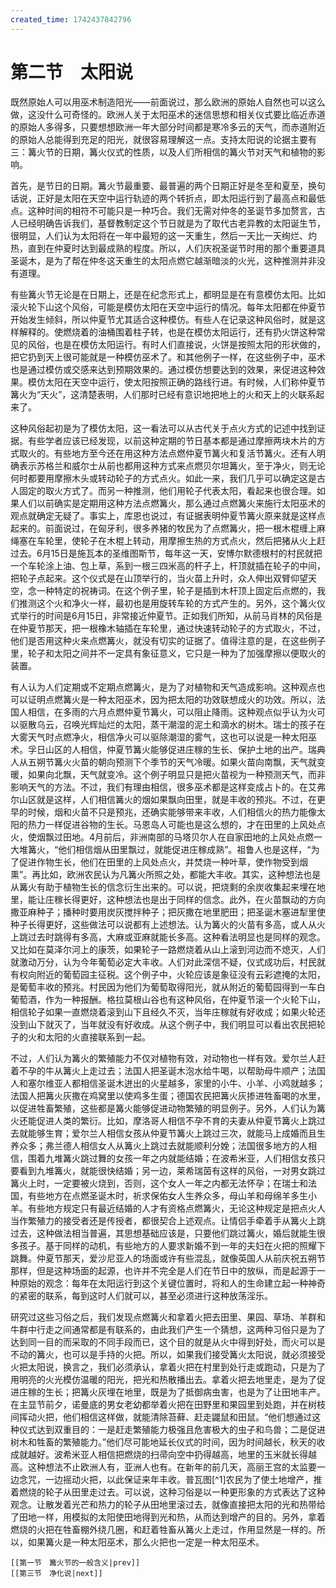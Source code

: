 ```yaml
---
created_time: 1742437842796
---
```

# 第二节　太阳说

既然原始人可以用巫术制造阳光——前面说过，那么欧洲的原始人自然也可以这么做，这没什么可奇怪的。欧洲人关于太阳巫术的迷信思想和相关仪式要比临近赤道的原始人多得多，只要想想欧洲一年大部分时间都是寒冷多云的天气，而赤道附近的原始人总能得到充足的阳光，就很容易理解这一点。支持太阳说的论据主要有三：篝火节的日期，篝火仪式的性质，以及人们所相信的篝火节对天气和植物的影响。

首先，是节日的日期。篝火节最重要、最普遍的两个日期正好是冬至和夏至，换句话说，正好是太阳在天空中运行轨迹的两个转折点，即太阳运行到了最高点和最低点。这种时间的相符不可能只是一种巧合。我们无需对仲冬的圣诞节多加赘言，古人已经明确告诉我们，基督教制定这个节日就是为了取代古老异教的太阳诞生节，很明显，人们认为太阳将在一年中最短的这一天重生，然后一天比一天绚烂、灼热，直到在仲夏时达到最成熟的程度。所以，人们庆祝圣诞节时用的那个重要道具圣诞木，是为了帮在仲冬这天重生的太阳点燃它越渐暗淡的火光，这种推测并非没有道理。

有些篝火节无论是在日期上，还是在纪念形式上，都明显是在有意模仿太阳。比如滚火轮下山这个风俗，可能是模仿太阳在天空中运行的情况。每年太阳都在仲夏节开始发生倾斜，所以仲夏节尤其适合这种模仿。有些人在记录这种风俗时，就是这样解释的。使燃烧着的油桶围着柱子转，也是在模仿太阳运行，还有扔火饼这种常见的风俗，也是在模仿太阳运行。有时人们直接说，火饼是按照太阳的形状做的，把它扔到天上很可能就是一种模仿巫术了。和其他例子一样，在这些例子中，巫术也是通过模仿或交感来达到预期效果的。通过模仿想要达到的效果，来促进这种效果。模仿太阳在天空中运行，使太阳按照正确的路线行进。有时候，人们称仲夏节篝火为“天火”，这清楚表明，人们那时已经有意识地把地上的火和天上的火联系起来了。

这种风俗起初是为了模仿太阳，这一看法可以从古代关于点火方式的记述中找到证据。有些学者应该已经发现，以前这种定期的节日基本都是通过摩擦两块木片的方式取火的。有些地方至今还在用这种方法点燃仲夏节篝火和复活节篝火。还有人明确表示苏格兰和威尔士从前也都用这种方式来点燃贝尔坦篝火，至于净火，则无论何时都要用摩擦木头或转动轮子的方式点火。如此一来，我们几乎可以确定这是古人固定的取火方式了。而另一种推测，他们用轮子代表太阳，看起来也很合理。如果人们以前确实是定期用这种方法点燃篝火，那么通过点燃篝火来施行太阳巫术的观点就确定无疑了。事实上，库恩也说过，有证据表明仲夏节篝火原来就是这样点起来的。前面说过，在匈牙利，很多养猪的牧民为了点燃篝火，把一根木棍缠上麻绳塞在车轮里，使轮子在木棍上转动，用摩擦生热的方式点火，然后把猪从火上赶过去。6月15日是施瓦本的圣维图斯节，每年这一天，安博尔默德根村的村民就把一个车轮涂上油、包上草，系到一根三四米高的杆子上，杆顶就插在轮子的中间，把轮子点起来。这个仪式是在山顶举行的，当火苗上升时，众人伸出双臂仰望天空，念一种特定的祝祷词。在这个例子里，轮子是插到木杆顶上固定后点燃的，我们推测这个火和净火一样，最初也是用旋转车轮的方式产生的。另外，这个篝火仪式举行的时间是6月15日，非常接近仲夏节。正如我们所知，从前马肖林的风俗是在仲夏节那天，把一根橡木轴插在车轮里，通过快速转动轮子的方式取火，不过，他们是否用这种火来点燃篝火，就没有切实的证据了。值得注意的是，在这些例子里，轮子和太阳之间并不一定具有象征意义，它只是一种为了加强摩擦以便取火的装置。

有人认为人们定期或不定期点燃篝火，是为了对植物和天气造成影响。这种观点也可以证明点燃篝火是一种太阳巫术，因为把太阳的功效联想成火的功效。所以，法国人相信，在多雨的六月点燃仲夏节篝火，可以阻止降雨。这种观点似乎认为火可以驱散乌云，召唤光辉灿烂的太阳，蒸干潮湿的泥土和滴水的树木。瑞士的孩子在大雾天气时点燃净火，相信净火可以驱除潮湿的雾气，这也可以说是一种太阳巫术。孚日山区的人相信，仲夏节篝火能够促进庄稼的生长、保护土地的出产。瑞典人从五朔节篝火火苗的朝向预测下个季节的天气冷暖。如果火苗向南飘，天气就变暖，如果向北飘，天气就变冷。这个例子明显只是把火苗视为一种预测天气，而非影响天气的方法。不过，我们有理由相信，很多巫术都是这样变成占卜的。在艾弗尔山区就是这样，人们相信篝火的烟如果飘向田里，就是丰收的预兆。不过，在更早的时候，烟和火苗不只是预兆，还确实能够带来丰收，人们相信火的热力能像太阳的热力一样促进谷物的生长。马恩岛人可能也是这么想的，才在田里的上风处点火，使烟飘过田地。4月前后，非洲南部的马塔贝尔人在自家田地的上风处点燃一大堆篝火，“他们相信烟从田里飘过，就能促进庄稼成熟”。祖鲁人也是这样，“为了促进作物生长，他们在田里的上风处点火，并焚烧一种叶草，使作物受到烟熏”。再比如，欧洲农民认为凡篝火所照之处，都能大丰收。其实，这种想法也是从篝火有助于植物生长的信念衍生出来的。可以说，把烧剩的余炭收集起来埋在地里，能让庄稼长得更好，这种想法也是出于同样的信念。此外，在火苗飘动的方向撒亚麻种子；播种时要用炭灰搅拌种子；把灰撒在地里肥田；把圣诞木塞进犁里使种子长得更好，这些做法可以说都有上述想法。认为篝火的火苗有多高，或人从火上跳过去时跳得有多高，大麻或亚麻就能长多高。这种看法明显也是同样的观念。又比如在莫泽尔河上的康茨，如果轮子一路燃烧着从山上滚到河边而不熄灭，人们就激动万分，认为今年葡萄必定大丰收。人们对此深信不疑，仪式成功后，村民就有权向附近的葡萄园主征税。这个例子中，火轮应该是象征没有云彩遮掩的太阳，是葡萄丰收的预兆。村民因为他们为葡萄取得阳光，就从附近的葡萄园得到一车白葡萄酒，作为一种报酬。格拉莫根山谷也有这种风俗，在仲夏节滚一个火轮下山，相信轮子如果一直燃烧着滚到山下且经久不灭，当年庄稼就有好收成；如果火轮还没到山下就灭了，当年就没有好收成。从这个例子中，我们明显可以看出农民把轮子的火和太阳的火直接联系到一起。

不过，人们认为篝火的繁殖能力不仅对植物有效，对动物也一样有效。爱尔兰人赶着不孕的牛从篝火上走过去；法国人把圣诞木泡水给牛喝，以帮助母牛顺产；法国人和塞尔维亚人都相信圣诞木迸出的火星越多，家里的小牛、小羊、小鸡就越多；法国人把篝火灰撒在鸡窝里以使鸡多生蛋；德国农民把篝火灰掺进牲畜喝的水里，以促进牲畜繁殖，这些都是篝火能够促进动物繁殖的明显例子。另外，人们认为篝火还能促进人类的繁衍。比如，摩洛哥人相信不孕不育的夫妻从仲夏节篝火上跳过去就能够生育；爱尔兰人相信女孩从仲夏节篝火上跳过三次，就能马上成婚而且生养众多；弗兰德人相信女人从篝火上跳过去就能顺利分娩；法国很多地方的人相信，围着九堆篝火跳过舞的女孩一年之内就能结婚；在波希米亚，人们相信女孩只要看到九堆篝火，就能很快结婚；另一边，莱希瑞茵有这样的风俗，一对男女跳过篝火上时，一定要被火烧到，否则，这个女人一年之内都无法怀孕；在瑞士和法国，有些地方在点燃圣诞木时，祈求保佑女人生养众多，母山羊和母绵羊多生小羊。有些地方规定只有最近结婚的人才有资格点燃篝火，无论这种规定是把点火人当作繁殖力的接受者还是传授者，都很契合上述观点。让情侣手牵着手从篝火上跳过去，这种做法相当普遍，其思想基础应该是，只要他们跳过篝火，婚后就能生很多孩子。基于同样的动机，有些地方的人要求新婚不到一年的夫妇在火把的照耀下跳舞。仲夏节那天，爱沙尼亚人的场面或许有些混乱，就像英国人从前庆祝五朔节那样，但是这种场面的起源，也许并不完全是人们在节日中的放纵，而是起源于一种原始的观念：每年在太阳运行到这个关键位置时，将和人的生命建立起一种神奇的紧密的联系，每到这时人们就可以，甚至必须进行这种放荡淫乐。

研究过这些习俗之后，我们发现点燃篝火和拿着火把去田里、果园、草场、羊群和牛群中行走之间通常都是有联系的，由此我们产生一个猜想，这两种习俗只是为了达到同一目的而采取的不同手段而已，这个目的就是从火中得到好处，而火可以是不动的篝火，也可以是手持的火把。所以，如果我们接受篝火太阳说，就必须接受火把太阳说，换言之，我们必须承认，拿着火把在村里到处行走或跑动，只是为了用明亮的火光模仿温暖的阳光，把光和热散播出去。拿着火把去地里走，是为了促进庄稼的生长；把篝火灰埋在地里，既是为了抵御病虫害，也是为了让田地丰产。在主显节前夕，诺曼底的男女老幼都举着火把在田野里和果园里到处跑，并在树枝间挥动火把，他们相信这样做，就能清除苔藓、赶走鼹鼠和田鼠。“他们想通过这种仪式达到双重目的：一是赶走繁殖能力极强且危害极大的虫子和鸟兽；二是促进树木和牲畜的繁殖能力。”他们尽可能地延长仪式的时间，因为时间越长，秋天的收成就越好。波希米亚人相信把燃烧的扫帚向空中扔得越高，地里的玉米就长得越高。这种想法不止欧洲人有，亚洲人也有。在新年的前几天，高丽王宫的太监要一边念咒，一边摇动火把，以此保证来年丰收。普瓦图[^1]农民为了使土地增产，推着燃烧的轮子从田里走过去。可以说，这种习俗是以一种更形象的方式表达了这种观念。让散发着光芒和热力的轮子从田地里滚过去，就像直接把太阳的光和热带给了田地一样，用模拟的太阳使田地得到光和热，从而达到增产的目的。另外，拿着燃烧的火把在牲畜棚外绕几圈，和赶着牲畜从篝火上走过，作用显然是一样的。所以，如果篝火是一种太阳巫术，那么火把也一定是一种太阳巫术。

```booknav
[[第一节　篝火节的一般含义|prev]]
[[第三节　净化说|next]]
```
